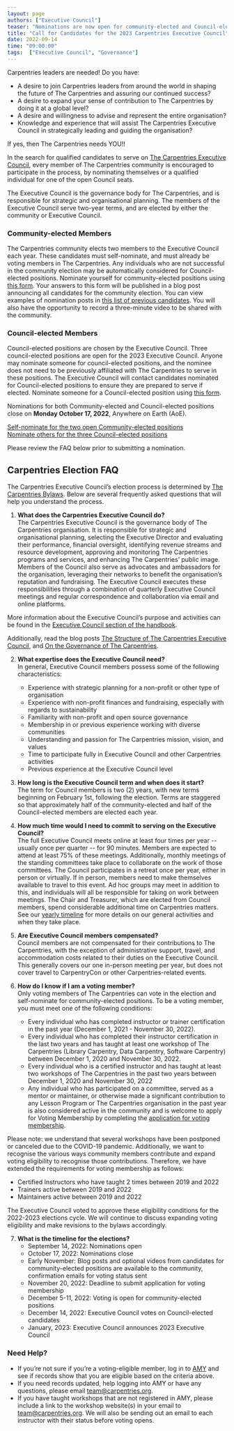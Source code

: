 ```yaml
---
layout: page
authors: ["Executive Council"]
teaser: "Nominations are now open for community-elected and Council-elected positions"
title: "Call for Candidates for the 2023 Carpentries Executive Council" 
date: 2022-09-14
time: "09:00:00"
tags:  ["Executive Council", "Governance"]
---
```


Carpentries leaders are needed! Do you have:
* A desire to join Carpentries leaders from around the world in shaping the future of The Carpentries and assuring our continued success?
* A desire to expand your sense of contribution to The Carpentries by doing it at a global level?
* A desire and willingness to advise and represent the entire organisation?
* Knowledge and experience that will assist The Carpentries Executive Council in strategically leading and guiding the organisation?

If yes, then The Carpentries needs YOU!!

In the search for qualified candidates to serve on [The Carpentries Executive Council](http://carpentries.org/governance/), every member of The Carpentries community is encouraged to participate in the process, by nominating themselves or a qualified individual for one of the open Council seats. 

The Executive Council is the governance body for The Carpentries, and is responsible for strategic and organisational planning. The members of the Executive Council serve two-year terms, and are elected by either the community or Executive Council. 

### Community-elected Members

The Carpentries community elects two members to the Executive Council each year.  These candidates must self-nominate, and must already be voting members in The Carpentries. Any individuals who are not successful in the community election may be automatically considered for Council-elected positions. Nominate yourself for community-elected positions using [this form](https://forms.gle/5ttJqsDfGmzqGmg97). Your answers to this form will be published in a blog post announcing all candidates for the community election. You can view examples of nomination posts in [this list of previous candidates](https://carpentries.org/blog/2021/10/2022-executive-council-elections/). You will also have the opportunity to record a three-minute video to be shared with the community.

### Council-elected Members
 
Council-elected positions are chosen by the Executive Council. Three council-elected positions are open for the 2023 Executive Council. Anyone may nominate someone for council-elected positions, and the nominee does not need to be previously affiliated with The Carpentries to serve in these positions. The Executive Council will contact candidates nominated for Council-elected positions to ensure they are prepared to serve if elected. Nominate someone for a Council-elected position using [this form](https://forms.gle/ies6yWKRiFfmLwEg7).  

Nominations for both Community-elected and Council-elected positions close on **Monday October 17, 2022**, Anywhere on Earth (AoE).

[Self-nominate for the two open Community-elected positions](https://forms.gle/5ttJqsDfGmzqGmg97)  
[Nominate others for the three Council-elected positions](https://forms.gle/ies6yWKRiFfmLwEg7) 

Please review the FAQ below prior to submitting a nomination.

## Carpentries Election FAQ
The Carpentries Executive Council’s election process is determined by [The Carpentries Bylaws](https://docs.carpentries.org/topic_folders/governance/bylaws.html). Below are several frequently asked questions that will help you understand the process.

1. **What does the Carpentries Executive Council do?**  
The Carpentries Executive Council is the governance body of The Carpentries organisation. It is responsible for strategic and organisational planning, selecting the Executive Director and evaluating their performance, financial oversight, identifying revenue streams and resource development, approving and monitoring The Carpentries programs and services, and enhancing The Carpentries’ public image. Members of the Council also serve as advocates and ambassadors for the organisation, leveraging their networks to benefit the organisation’s reputation and fundraising. The Executive Council executes these responsibilities through a combination of quarterly Executive Council meetings and regular correspondence and collaboration via email and online platforms.

More information about the Executive Council’s purpose and activities can be found in the [Executive Council section of the handbook](https://docs.carpentries.org/topic_folders/governance/executive-council.html). 

Additionally, read the blog posts [The Structure of The Carpentries Executive Council](https://carpentries.org/blog/2018/09/executive-committee-structure/), and [On the Governance of The Carpentries](​​https://carpentries.org/blog/2021/07/carpentries-governance/). 

2. **What expertise does the Executive Council need?**  
In general, Executive Council members possess some of the following characteristics:
    * Experience with strategic planning for a non-profit or other type of organisation
    * Experience with non-profit finances and fundraising, especially with regards to sustainability
    * Familiarity with non-profit and open source governance
    * Membership in or previous experience working with diverse communities
    * Understanding and passion for The Carpentries mission, vision, and values
    * Time to participate fully in Executive Council and other Carpentries activities
    * Previous experience at the Executive Council level

3. **How long is the Executive Council term and when does it start?**  
The term for Council members is two (2) years, with new terms beginning on February 1st, following the election. Terms are staggered so that approximately half of the community-elected and half of the Council-elected members are elected each year.

4. **How much time would I need to commit to serving on the Executive Council?**  
The full Executive Council meets online at least four times per year -- usually once per quarter -- for 90 minutes. Members are expected to attend at least 75% of these meetings. Additionally, monthly meetings of the standing committees take place to collaborate on the work of those committees. The Council participates in a retreat once per year, either in person or virtually. If in person, members need to make themselves available to travel to this event. Ad hoc groups may meet in addition to this, and individuals will all be responsible for taking on work between meetings. The Chair and Treasurer, which are elected from Council members, spend considerable additional time on Carpentries matters. See our [yearly timeline](https://docs.carpentries.org/topic_folders/governance/executive-council.html#calendar-of-events) for more details on our general activities and when they take place.

5. **Are Executive Council members compensated?**  
Council members are not compensated for their contributions to The Carpentries, with the exception of administrative support, travel, and accommodation costs related to their duties on the Executive Council. This generally covers our one in-person meeting per year, but does not cover travel to CarpentryCon or other Carpentries-related events.

6. **How do I know if I am a voting member?**  
Only voting members of The Carpentries can vote in the election and self-nominate for community-elected positions. To be a voting member, you must meet one of the following conditions:
    * Every individual who has completed instructor or trainer certification in the past year (December 1, 2021 - November 30, 2022).
    * Every individual who has completed their instructor certification in the last two years and has taught at least one workshop of The Carpentries (Library Carpentry, Data Carpentry, Software Carpentry) between December 1, 2020 and November 30, 2022.
    * Every individual who is a certified instructor and has taught at least two workshops of The Carpentries in the past two years between December 1, 2020 and November 30, 2022
    * Any individual who has participated on a committee, served as a mentor or maintainer, or otherwise made a significant contribution to any Lesson Program or The Carpentries organisation in the past year is also considered active in the community and is welcome to apply for Voting Membership by completing the [application for voting membership](https://forms.gle/JwEPoMAZCCooxvCE7).  

Please note: we understand that several workshops have been postponed or canceled due to the COVID-19 pandemic. Additionally, we want to recognise the various ways community members contribute and expand voting eligibility to recognise those contributions. Therefore, we have extended the requirements for voting membership as follows:
* Certified Instructors who have taught 2 times between 2019 and 2022 
* Trainers active between 2019 and 2022
* Maintainers active between 2019 and 2022 

The Executive Council voted to approve these eligibility conditions for the 2022-2023 elections cycle. We will continue to discuss expanding voting eligibility and make revisions to the bylaws accordingly.

7. **What is the timeline for the elections?**  
    * September 14, 2022: Nominations open
    * October 17, 2022: Nominations close
    * Early November: Blog posts and optional videos from candidates for community-elected positions are available to the community, confirmation emails for voting status sent
    * November 20, 2022: Deadline to submit application for voting membership
    * December 5-11, 2022: Voting is open for community-elected positions
    * December 14, 2022: Executive Council votes on Council-elected candidates
    * January, 2023: Executive Council announces 2023 Executive Council

### Need Help?
* If you’re not sure if you’re a voting-eligible member, log in to [AMY](https://amy.carpentries.org/account/login/) and see if records show that you are eligible based on the criteria above. 
* If you need records updated, help logging into AMY or have any questions, please email [team@carpentries.org](mailto:team@carpentries.org). 
* If you have taught workshops that are not registered in AMY, please include a link to the workshop website(s) in your email to [team@carpentries.org](mailto:team@carpentries.org). We will also be sending out an email to each instructor with their status before voting opens.








